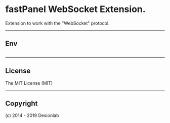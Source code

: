 # fastPanel WebSocket Extension.
Extension to work with the "WebSocket" protocol.

---

## Env

```

```

---

## License
The MIT License (MIT)

---

## Copyright
(c) 2014 - 2019 Desionlab
